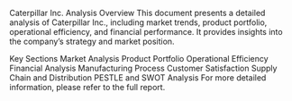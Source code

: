  Caterpillar Inc. Analysis
Overview
This document presents a detailed analysis of Caterpillar Inc., including market trends, product portfolio, operational efficiency, and financial performance. It provides insights into the company’s strategy and market position.

Key Sections
Market Analysis
Product Portfolio
Operational Efficiency
Financial Analysis
Manufacturing Process
Customer Satisfaction
Supply Chain and Distribution
PESTLE and SWOT Analysis
For more detailed information, please refer to the full report.

